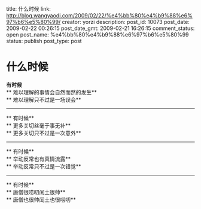 title: 什么时候
link: http://blog.wangyaodi.com/2009/02/22/%e4%bb%80%e4%b9%88%e6%97%b6%e5%80%99/
creator: yorzi
description: 
post_id: 10073
post_date: 2009-02-22 00:26:15
post_date_gmt: 2009-02-21 16:26:15
comment_status: open
post_name: %e4%bb%80%e4%b9%88%e6%97%b6%e5%80%99
status: publish
post_type: post

# 什么时候

**有时候**  
** 难以理解的事情会自然而然的发生**  
** 难以理解只不过是一场误会**  
** **  
** 有时候**  
** 更多关切丝毫于事无补**  
** 更多关切只不过是一次意外**  
** **  
** 有时候**  
** 举动反常也有真情流露**  
** 举动反常只不过是一次错觉**  
** **  
** 有时候**  
** 唐僧很唠叨闰土很帅**  
** 唐僧也很帅闰土也很唠叨**